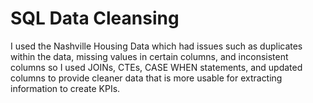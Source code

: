 # SQL Data Cleansing
I used the Nashville Housing Data which had issues such as duplicates within the data, missing values in certain columns, and inconsistent columns so I used JOINs, CTEs, CASE WHEN statements, and updated columns to provide cleaner data that is more usable for extracting information to create KPIs. 
